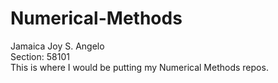 # Numerical-Methods
Jamaica Joy S. Angelo
<br> Section: 58101
<br> This is where I would be putting my Numerical Methods repos.
